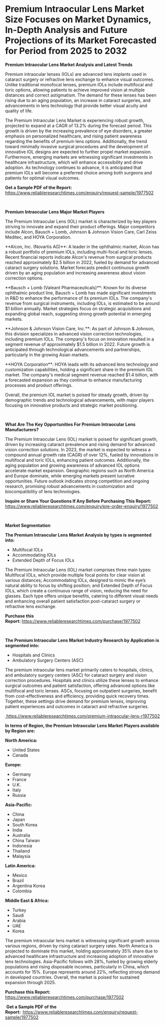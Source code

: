 <p><h1>Premium Intraocular Lens Market Size Focuses on Market Dynamics, In-Depth Analysis and Future Projections of its Market Forecasted for Period from 2025 to 2032</h1></p><p><strong>Premium Intraocular Lens Market Analysis and Latest Trends</strong></p>
<p><p>Premium intraocular lenses (IOLs) are advanced lens implants used in cataract surgery or refractive lens exchange to enhance visual outcomes. Unlike traditional monofocal lenses, premium IOLs include multifocal and toric options, allowing patients to achieve improved vision at multiple distances and correct astigmatism. The demand for these lenses has been rising due to an aging population, an increase in cataract surgeries, and advancements in lens technology that provide better visual acuity and quality of life.</p><p>The Premium Intraocular Lens Market is experiencing robust growth, projected to expand at a CAGR of 13.2% during the forecast period. This growth is driven by the increasing prevalence of eye disorders, a greater emphasis on personalized healthcare, and rising patient awareness regarding the benefits of premium lens options. Additionally, the trend toward minimally invasive surgical procedures and the development of innovative IOL designs are expected to further propel market expansion. Furthermore, emerging markets are witnessing significant investments in healthcare infrastructure, which will enhance accessibility and drive adoption. As technology continues to advance, it is anticipated that premium IOLs will become a preferred choice among both surgeons and patients for optimal visual outcomes.</p></p>
<p><strong>Get a Sample PDF of the Report:&nbsp;</strong> <a href="https://www.reliableresearchtimes.com/enquiry/request-sample/1977502?utm_campaign=3167&utm_medium=2&utm_source=Github&utm_content=ia&utm_term=13042025&utm_id=premium-intraocular-lens">https://www.reliableresearchtimes.com/enquiry/request-sample/1977502</a></p>
<p>&nbsp;</p>
<p><strong>Premium Intraocular Lens Major Market Players</strong></p>
<p><p>The Premium Intraocular Lens (IOL) market is characterized by key players striving to innovate and expand their product offerings. Major competitors include Alcon, Bausch + Lomb, Johnson & Johnson Vision Care, Carl Zeiss Meditec, and HOYA Corporation.</p><p>**Alcon, Inc. (Novartis AG)**: A leader in the ophthalmic market, Alcon has a robust portfolio of premium IOLs, including multi-focal and toric lenses. Recent financial reports indicate Alcon's revenue from surgical products reached approximately $2.5 billion in 2022, fueled by demand for advanced cataract surgery solutions. Market forecasts predict continuous growth driven by an aging population and increasing awareness about vision correction options.</p><p>**Bausch + Lomb (Valeant Pharmaceuticals)**: Known for its diverse ophthalmic product line, Bausch + Lomb has made significant investments in R&D to enhance the performance of its premium IOLs. The company's revenue from surgical instruments, including IOLs, is estimated to be around $1 billion annually. Market strategies focus on strategic acquisitions and expanding global reach, suggesting strong growth potential in emerging markets.</p><p>**Johnson & Johnson Vision Care, Inc.**: As part of Johnson & Johnson, this division specializes in advanced vision correction technologies, including premium IOLs. The company's focus on innovation resulted in a segment revenue of approximately $1.5 billion in 2022. Future growth is anticipated through technological advancements and partnerships, particularly in the growing Asian markets.</p><p>**HOYA Corporation**: HOYA leads with its advanced lens technology and customization capabilities, holding a significant share in the premium IOL market. The company's medical segment revenue reached $1.4 billion, with a forecasted expansion as they continue to enhance manufacturing processes and product offerings.</p><p>Overall, the premium IOL market is poised for steady growth, driven by demographic trends and technological advancements, with major players focusing on innovative products and strategic market positioning.</p></p>
<p>&nbsp;</p>
<p><strong>What Are The Key Opportunities For Premium Intraocular Lens Manufacturers?</strong></p>
<p><p>The Premium Intraocular Lens (IOL) market is poised for significant growth, driven by increasing cataract prevalence and rising demand for advanced vision correction solutions. In 2023, the market is expected to witness a compound annual growth rate (CAGR) of over 12%, fueled by innovations in multifocal and toric IOLs, enhancing patient outcomes. Additionally, the aging population and growing awareness of advanced IOL options accelerate market expansion. Geographic regions such as North America and Europe dominate, while emerging markets present lucrative opportunities. Future outlook indicates strong competition and ongoing research, promising robust advancements in customization and biocompatibility of lens technologies.</p></p>
<p><strong>Inquire or Share Your Questions If Any Before Purchasing This Report:</strong> <a href="https://www.reliableresearchtimes.com/enquiry/pre-order-enquiry/1977502?utm_campaign=3167&utm_medium=2&utm_source=Github&utm_content=ia&utm_term=13042025&utm_id=premium-intraocular-lens">https://www.reliableresearchtimes.com/enquiry/pre-order-enquiry/1977502</a></p>
<p>&nbsp;</p>
<p><strong>Market Segmentation</strong></p>
<p><strong>The Premium Intraocular Lens Market Analysis by types is segmented into:</strong></p>
<p><ul><li>Multifocal IOLs</li><li>Accommodating IOLs</li><li>Extended Depth of Focus IOLs</li></ul></p>
<p><p>The Premium Intraocular Lens (IOL) market comprises three main types: Multifocal IOLs, which provide multiple focal points for clear vision at various distances; Accommodating IOLs, designed to mimic the eye’s natural ability to focus by shifting position; and Extended Depth of Focus IOLs, which create a continuous range of vision, reducing the need for glasses. Each type offers unique benefits, catering to different visual needs and enhancing overall patient satisfaction post-cataract surgery or refractive lens exchange.</p></p>
<p><strong>Purchase this Report:&nbsp;</strong><a href="https://www.reliableresearchtimes.com/purchase/1977502?utm_campaign=3167&utm_medium=2&utm_source=Github&utm_content=ia&utm_term=13042025&utm_id=premium-intraocular-lens">https://www.reliableresearchtimes.com/purchase/1977502</a></p>
<p>&nbsp;</p>
<p><strong>The Premium Intraocular Lens Market Industry Research by Application is segmented into:</strong></p>
<p><ul><li>Hospitals and Clinics</li><li>Ambulatory Surgery Centers (ASC)</li></ul></p>
<p><p>The premium intraocular lens market primarily caters to hospitals, clinics, and ambulatory surgery centers (ASC) for cataract surgery and vision correction procedures. Hospitals and clinics utilize these lenses to enhance surgical outcomes and patient satisfaction, offering advanced options like multifocal and toric lenses. ASCs, focusing on outpatient surgeries, benefit from cost-effectiveness and efficiency, providing quick recovery times. Together, these settings drive demand for premium lenses, improving patient experiences and outcomes in cataract and refractive surgeries.</p></p>
<p><a href="https://www.reliableresearchtimes.com/premium-intraocular-lens-r1977502?utm_campaign=3167&utm_medium=2&utm_source=Github&utm_content=ia&utm_term=13042025&utm_id=premium-intraocular-lens">&nbsp;https://www.reliableresearchtimes.com/premium-intraocular-lens-r1977502</a></p>
<p><strong>In terms of Region, the Premium Intraocular Lens Market Players available by Region are:</strong></p>
<p>
    <p> <strong> North America: </strong>
        <ul>
            <li>United States</li>
            <li>Canada</li>
        </ul>
        </p> 
    <p> <strong> Europe: </strong>
        <ul>
            <li>Germany</li>
            <li>France</li>
            <li>U.K.</li>
            <li>Italy</li>
            <li>Russia</li>
        </ul>
        </p> 
    <p> <strong> Asia-Pacific: </strong>
        <ul>
            <li>China</li>
            <li>Japan</li>
            <li>South Korea</li>
            <li>India</li>
            <li>Australia</li>
            <li>China Taiwan</li>
            <li>Indonesia</li>
            <li>Thailand</li>
            <li>Malaysia</li>
        </ul>
        </p> 
    <p> <strong> Latin America: </strong>
        <ul>
            <li>Mexico</li>
            <li>Brazil</li>
            <li>Argentina Korea</li>
            <li>Colombia</li>
        </ul>
        </p> 
    <p> <strong> Middle East & Africa: </strong>
        <ul>
            <li>Turkey</li>
            <li>Saudi</li>
            <li>Arabia</li>
            <li>UAE</li>
            <li>Korea</li>
        </ul>
    </p>
    </p>
<p><p>The premium intraocular lens market is witnessing significant growth across various regions, driven by rising cataract surgery rates. North America is projected to dominate this market, holding approximately 35% share due to advanced healthcare infrastructure and increasing adoption of innovative lens technologies. Asia-Pacific follows with 28%, fueled by growing elderly populations and rising disposable incomes, particularly in China, which accounts for 15%. Europe represents around 22%, reflecting strong demand in developed countries. Overall, the market is poised for sustained expansion through 2025.</p></p>
<p><strong>Purchase this Report: </strong><a href="https://www.reliableresearchtimes.com/purchase/1977502?utm_campaign=3167&utm_medium=2&utm_source=Github&utm_content=ia&utm_term=13042025&utm_id=premium-intraocular-lens">https://www.reliableresearchtimes.com/purchase/1977502</a></p>
<p>&nbsp;<strong>Get a Sample PDF of the Report:&nbsp;&nbsp;</strong><a href="https://www.reliableresearchtimes.com/enquiry/request-sample/1977502?utm_campaign=3167&utm_medium=2&utm_source=Github&utm_content=ia&utm_term=13042025&utm_id=premium-intraocular-lens">https://www.reliableresearchtimes.com/enquiry/request-sample/1977502</a></p>
<p><strong></strong></p>
<p><p></p><p></p><p></p></p>